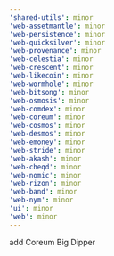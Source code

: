 ```yaml
---
'shared-utils': minor
'web-assetmantle': minor
'web-persistence': minor
'web-quicksilver': minor
'web-provenance': minor
'web-celestia': minor
'web-crescent': minor
'web-likecoin': minor
'web-wormhole': minor
'web-bitsong': minor
'web-osmosis': minor
'web-comdex': minor
'web-coreum': minor
'web-cosmos': minor
'web-desmos': minor
'web-emoney': minor
'web-stride': minor
'web-akash': minor
'web-cheqd': minor
'web-nomic': minor
'web-rizon': minor
'web-band': minor
'web-nym': minor
'ui': minor
'web': minor
---
```


add Coreum Big Dipper
